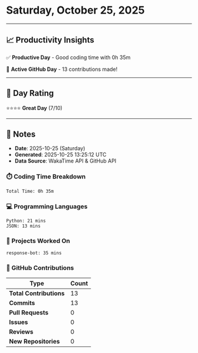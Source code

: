 # Saturday, October 25, 2025

---

## 📈 Productivity Insights

✅ **Productive Day** - Good coding time with 0h 35m

🚀 **Active GitHub Day** - 13 contributions made!

---

## 🎯 Day Rating

⭐⭐⭐⭐ **Great Day** (7/10)

---

## 📝 Notes

- **Date**: 2025-10-25 (Saturday)
- **Generated**: 2025-10-25 13:25:12 UTC
- **Data Source**: WakaTime API & GitHub API


### ⏱️ Coding Time Breakdown

```
Total Time: 0h 35m
```

### 💻 Programming Languages

```
Python: 21 mins
JSON: 13 mins
```

### 📂 Projects Worked On

```
response-bot: 35 mins

```


### 🐙 GitHub Contributions

| Type | Count |
|------|-------|
| **Total Contributions** | 13 |
| **Commits** | 13 |
| **Pull Requests** | 0 |
| **Issues** | 0 |
| **Reviews** | 0 |
| **New Repositories** | 0 |

